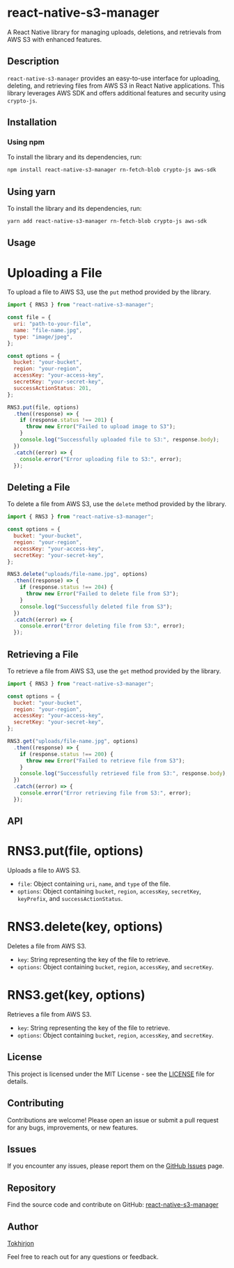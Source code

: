 # react-native-s3-manager

A React Native library for managing uploads, deletions, and retrievals from AWS S3 with enhanced features.

## Description

`react-native-s3-manager` provides an easy-to-use interface for uploading, deleting, and retrieving files from AWS S3 in React Native applications. This library leverages AWS SDK and offers additional features and security using `crypto-js`.

## Installation

### Using npm

To install the library and its dependencies, run:

```bash
npm install react-native-s3-manager rn-fetch-blob crypto-js aws-sdk
```

## Using yarn

To install the library and its dependencies, run:

```bash
yarn add react-native-s3-manager rn-fetch-blob crypto-js aws-sdk

```

## Usage

# Uploading a File

To upload a file to AWS S3, use the `put` method provided by the library.

```jsx
import { RNS3 } from "react-native-s3-manager";

const file = {
  uri: "path-to-your-file",
  name: "file-name.jpg",
  type: "image/jpeg",
};

const options = {
  bucket: "your-bucket",
  region: "your-region",
  accessKey: "your-access-key",
  secretKey: "your-secret-key",
  successActionStatus: 201,
};

RNS3.put(file, options)
  .then((response) => {
    if (response.status !== 201) {
      throw new Error("Failed to upload image to S3");
    }
    console.log("Successfully uploaded file to S3:", response.body);
  })
  .catch((error) => {
    console.error("Error uploading file to S3:", error);
  });
```

## Deleting a File

To delete a file from AWS S3, use the `delete` method provided by the library.

```jsx
import { RNS3 } from "react-native-s3-manager";

const options = {
  bucket: "your-bucket",
  region: "your-region",
  accessKey: "your-access-key",
  secretKey: "your-secret-key",
};

RNS3.delete("uploads/file-name.jpg", options)
  .then((response) => {
    if (response.status !== 204) {
      throw new Error("Failed to delete file from S3");
    }
    console.log("Successfully deleted file from S3");
  })
  .catch((error) => {
    console.error("Error deleting file from S3:", error);
  });
```

## Retrieving a File

To retrieve a file from AWS S3, use the `get` method provided by the library.

```jsx
import { RNS3 } from "react-native-s3-manager";

const options = {
  bucket: "your-bucket",
  region: "your-region",
  accessKey: "your-access-key",
  secretKey: "your-secret-key",
};

RNS3.get("uploads/file-name.jpg", options)
  .then((response) => {
    if (response.status !== 200) {
      throw new Error("Failed to retrieve file from S3");
    }
    console.log("Successfully retrieved file from S3:", response.body);
  })
  .catch((error) => {
    console.error("Error retrieving file from S3:", error);
  });
```

## API

# RNS3.put(file, options)

Uploads a file to AWS S3.

- `file`: Object containing `uri`, `name`, and `type` of the file.
- `options`: Object containing `bucket`, `region`, `accessKey`, `secretKey`, `keyPrefix`, and `successActionStatus`.

# RNS3.delete(key, options)

Deletes a file from AWS S3.

- `key`: String representing the key of the file to retrieve.
- `options`: Object containing `bucket`, `region`, `accessKey`, and `secretKey`.

# RNS3.get(key, options)

Retrieves a file from AWS S3.

- `key`: String representing the key of the file to retrieve.
- `options`: Object containing `bucket`, `region`, `accessKey`, and `secretKey`.

## License

This project is licensed under the MIT License - see the [LICENSE](https://github.com/Justin9606/react-native-s3-manager/blob/master/LICENSE.txt) file for details.

## Contributing

Contributions are welcome! Please open an issue or submit a pull request for any bugs, improvements, or new features.

## Issues

If you encounter any issues, please report them on the [GitHub Issues](https://github.com/Justin9606/react-native-s3-manager/issues) page.

## Repository

Find the source code and contribute on GitHub: [react-native-s3-manager](https://github.com/Justin9606/react-native-s3-manager)

## Author

[Tokhirjon](https://tonybek.com/)

Feel free to reach out for any questions or feedback.
